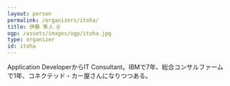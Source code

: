 ```yaml
---
layout: person
permalink: /organizers/itoha/
title: 伊藤 隼人 @
ogp: /assets/images/ogp/itoha.jpg
type: organizer
id: itoha
---
```

Application DeveloperからIT Consultant。IBMで7年、総合コンサルファームで1年、コネクテッド・カー屋さんになりつつある。
